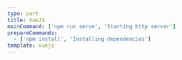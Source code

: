 ```yaml
---
type: part
title: VueJS
mainCommand: ['npm run serve', 'Starting http server']
prepareCommands:
  - ['npm install', 'Installing dependencies']
template: vuejs
---
```

